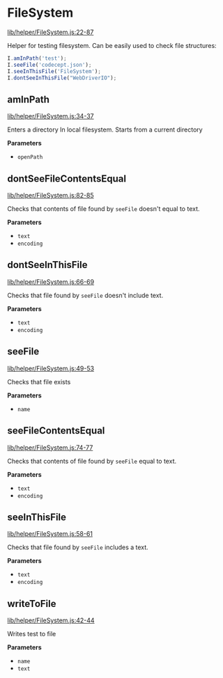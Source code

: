 # FileSystem

[lib/helper/FileSystem.js:22-87](https://github.com/Codeception/CodeceptJS/blob/d79fd9ca41b9aa69c15df49b196b5bf1c12f6a6c/lib/helper/FileSystem.js#L22-L87 "Source code on GitHub")

Helper for testing filesystem.
Can be easily used to check file structures:

```js
I.amInPath('test');
I.seeFile('codecept.json');
I.seeInThisFile('FileSystem');
I.dontSeeInThisFile("WebDriverIO");
```

## amInPath

[lib/helper/FileSystem.js:34-37](https://github.com/Codeception/CodeceptJS/blob/d79fd9ca41b9aa69c15df49b196b5bf1c12f6a6c/lib/helper/FileSystem.js#L34-L37 "Source code on GitHub")

Enters a directory In local filesystem.
Starts from a current directory

**Parameters**

-   `openPath`  

## dontSeeFileContentsEqual

[lib/helper/FileSystem.js:82-85](https://github.com/Codeception/CodeceptJS/blob/d79fd9ca41b9aa69c15df49b196b5bf1c12f6a6c/lib/helper/FileSystem.js#L82-L85 "Source code on GitHub")

Checks that contents of file found by `seeFile` doesn't equal to text.

**Parameters**

-   `text`  
-   `encoding`  

## dontSeeInThisFile

[lib/helper/FileSystem.js:66-69](https://github.com/Codeception/CodeceptJS/blob/d79fd9ca41b9aa69c15df49b196b5bf1c12f6a6c/lib/helper/FileSystem.js#L66-L69 "Source code on GitHub")

Checks that file found by `seeFile` doesn't include text.

**Parameters**

-   `text`  
-   `encoding`  

## seeFile

[lib/helper/FileSystem.js:49-53](https://github.com/Codeception/CodeceptJS/blob/d79fd9ca41b9aa69c15df49b196b5bf1c12f6a6c/lib/helper/FileSystem.js#L49-L53 "Source code on GitHub")

Checks that file exists

**Parameters**

-   `name`  

## seeFileContentsEqual

[lib/helper/FileSystem.js:74-77](https://github.com/Codeception/CodeceptJS/blob/d79fd9ca41b9aa69c15df49b196b5bf1c12f6a6c/lib/helper/FileSystem.js#L74-L77 "Source code on GitHub")

Checks that contents of file found by `seeFile` equal to text.

**Parameters**

-   `text`  
-   `encoding`  

## seeInThisFile

[lib/helper/FileSystem.js:58-61](https://github.com/Codeception/CodeceptJS/blob/d79fd9ca41b9aa69c15df49b196b5bf1c12f6a6c/lib/helper/FileSystem.js#L58-L61 "Source code on GitHub")

Checks that file found by `seeFile` includes a text.

**Parameters**

-   `text`  
-   `encoding`  

## writeToFile

[lib/helper/FileSystem.js:42-44](https://github.com/Codeception/CodeceptJS/blob/d79fd9ca41b9aa69c15df49b196b5bf1c12f6a6c/lib/helper/FileSystem.js#L42-L44 "Source code on GitHub")

Writes test to file

**Parameters**

-   `name`  
-   `text`  
